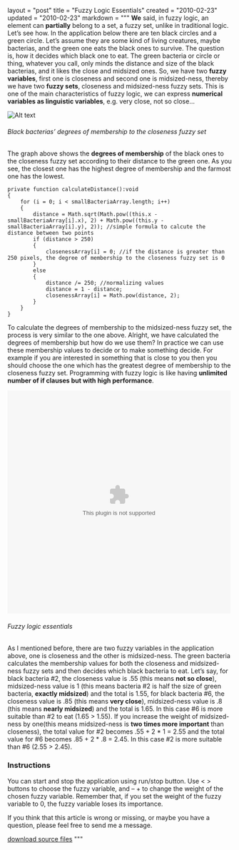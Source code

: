 layout = "post"
title = "Fuzzy Logic Essentials"
created = "2010-02-23"
updated = "2010-02-23"
markdown = """
**We** said, in fuzzy logic, an element can **partially** belong to a set, a fuzzy set, unlike in traditional logic. Let’s see how. In the application below there are ten black circles and a green circle. Let’s assume they are some kind of living creatures, maybe bacterias, and the green one eats the black ones to survive. The question is, how it decides which black one to eat. The green bacteria or circle or thing, whatever you call, only minds the distance and size of the black bacterias, and it likes the close and midsized ones. So, we have two **fuzzy variables**, first one is closeness and second one is midsized-ness, thereby we have two **fuzzy sets**, closeness and midsized-ness fuzzy sets. This is one of the main characteristics of fuzzy logic, we can express **numerical variables as linguistic variables**, e.g. very close, not so close…

![Alt text](/assets/2010/fuzzy_logic_essentials_chart.jpg)  
###### Black bacterias’ degrees of membership to the closeness fuzzy set

The graph above shows the **degrees of membership** of the black ones to the closeness fuzzy set according to their distance to the green one. As you see, the closest one has the highest degree of membership and the farmost one has the lowest.

```
private function calculateDistance():void
{
	for (i = 0; i < smallBacteriaArray.length; i++)
	{
		distance = Math.sqrt(Math.pow((this.x - smallBacteriaArray[i].x), 2) + Math.pow((this.y - smallBacteriaArray[i].y), 2)); //simple formula to calcute the distance between two points
		if (distance > 250)
		{
			closenessArray[i] = 0; //if the distance is greater than 250 pixels, the degree of membership to the closeness fuzzy set is 0
		}
		else
		{
			distance /= 250; //normalizing values
			distance = 1 - distance; 
			closenessArray[i] = Math.pow(distance, 2);
		}
	}
}
```

To calculate the degrees of membership to the midsized-ness fuzzy set, the process is very similar to the one above. Alright, we have calculated the degrees of membership but how do we use them? In practice we can use these membership values to decide or to make something decide. For example if you are interested in something that is close to you then you should choose the one which has the greatest degree of membership to the closeness fuzzy set. Programming with fuzzy logic is like having **unlimited number of if clauses but with high performance**.

<object width="500" height="500" data="/assets/2010/fuzzy_logic_essentials.swf"></object>  
###### Fuzzy logic essentials

As I mentioned before, there are two fuzzy variables in the application above, one is closeness and the other is midsized-ness. The green bacteria calculates the membership values for both the closeness and midsized-ness fuzzy sets and then decides which black bacteria to eat. Let’s say, for black bacteria #2, the closeness value is .55 (this means **not so close**), midsized-ness value is 1 (this means bacteria #2 is half the size of green bacteria, **exactly midsized**) and the total is 1.55, for black bacteria #6, the closeness value is .85 (this means **very close**), midsized-ness value is .8 (this means **nearly midsized**) and the total is 1.65. In this case #6 is more suitable than #2 to eat (1.65 > 1.55). If you increase the weight of midsized-ness by one(this means midsized-ness is **two times more important** than closeness), the total value for #2 becomes .55 + 2 * 1 = 2.55 and the total value for #6 becomes .85 + 2 * .8 = 2.45. In this case #2 is more suitable than #6 (2.55 > 2.45).

### Instructions

You can start and stop the application using run/stop button. Use < > buttons to choose the fuzzy variable, and – + to change the weight of the chosen fuzzy variable. Remember that, if you set the weight of the fuzzy variable to 0, the fuzzy variable loses its importance.

If you think that this article is wrong or missing, or maybe you have a question, please feel free to send me a message.

[download source files](/assets/2010/fuzzy_logic_essentials_source.zip)
"""
